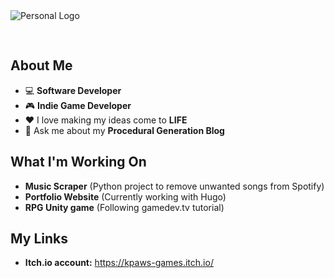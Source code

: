 <img src="https://user-images.githubusercontent.com/58745400/117227706-afdb7800-add4-11eb-897f-c48df5445529.png" alt="Personal Logo" style="text-align: center; margin-bottom: 30px;"/>

## About Me ##
-   :computer: **Software Developer**
-   :video_game: **Indie Game Developer**
-   :heart: I love making my ideas come to **LIFE**
-   💬 Ask me about my **Procedural Generation Blog**

## What I'm Working On ##
- **Music Scraper** (Python project to remove unwanted songs from Spotify)
- **Portfolio Website** (Currently working with Hugo)
- **RPG Unity game** (Following gamedev.tv tutorial)

## My Links ##
- **Itch.io account:** https://kpaws-games.itch.io/
